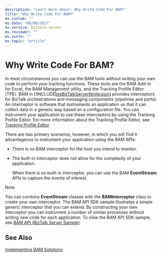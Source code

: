 ```yaml
---
description: "Learn more about: Why Write Code For BAM?"
title: "Why Write Code For BAM?"
ms.custom: ""
ms.date: "06/08/2017"
ms.service: biztalk-server
ms.reviewer: ""
ms.suite: ""
ms.topic: "article"
---
```

# Why Write Code For BAM?
In most circumstances you can use the BAM tools without writing your own code to perform your tracking functions. These tools are the BAM Add-in for Excel, the BAM Management utility, and the Tracking Profile Editor (TPE). BAM in [!INCLUDE[btsBizTalkServerNoVersion](../includes/btsbiztalkservernoversion-md.md)] provides interceptors for BizTalk orchestrations and messaging components (pipelines and ports). An interceptor is software that instruments an application so that it can collect data in a generic way based on a configuration file. You can instrument your application to use these interceptors by using the Tracking Profile Editor. For more information about the Tracking Profile Editor, see [Tracking Profile Editor](../core/tracking-profile-editor.md).  
  
 There are two primary scenarios, however, in which you will find it advantageous to instrument your application using the BAM APIs:  
  
- There is no BAM interceptor for the host you intend to monitor.  
  
- The built-in interceptor does not allow for the complexity of your application.  
  
  When there is no built-in interceptor, you can use the BAM **EventStream** APIs to capture the events of interest.  
  
> [!NOTE]
>  You can combine **EventStream** classes with the **BAMInterceptor** class to create your own interceptor. The BAM API SDK sample illustrates a simple generic interceptor that you can extend. By constructing your own interceptor you can instrument a number of similar processes without writing new code for each application. To view the BAM API SDK sample, see [BAM API (BizTalk Server Sample)](../core/bam-api-biztalk-server-sample.md).  
  
## See Also  
 [Implementing BAM Solutions](../core/implementing-bam-solutions.md)

